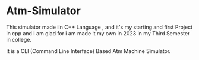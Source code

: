 # Atm-Simulator
This simulator made iin C++ Language , and it's my starting and first Project in cpp and I am glad for i am made it my own in 2023 in my Third Semester in college.

It is a CLI (Command Line Interface) Based Atm Machine Simulator.
